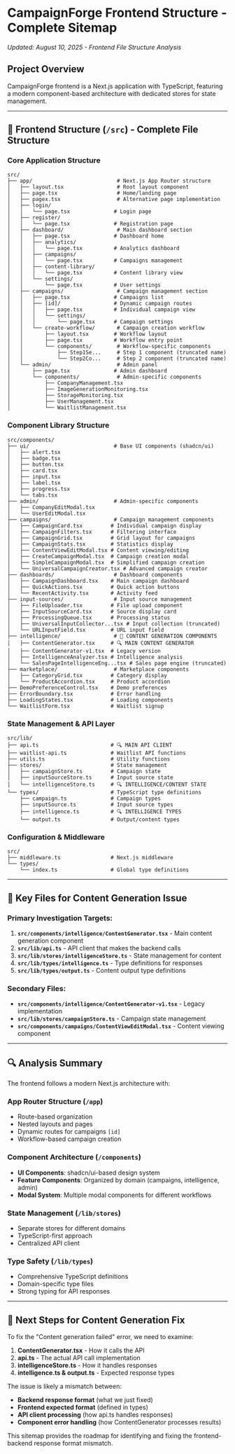 # CampaignForge Frontend Structure - Complete Sitemap
*Updated: August 10, 2025 - Frontend File Structure Analysis*

## Project Overview
CampaignForge frontend is a Next.js application with TypeScript, featuring a modern component-based architecture with dedicated stores for state management.

---

## 🎨 Frontend Structure (`/src`) - Complete File Structure

### Core Application Structure
```
src/
├── app/                           # Next.js App Router structure
│   ├── layout.tsx                 # Root layout component
│   ├── page.tsx                   # Home/landing page
│   ├── pagex.tsx                  # Alternative page implementation
│   ├── login/
│   │   └── page.tsx              # Login page
│   ├── register/
│   │   └── page.tsx              # Registration page
│   ├── dashboard/                 # Main dashboard section
│   │   ├── page.tsx              # Dashboard home
│   │   ├── analytics/
│   │   │   └── page.tsx          # Analytics dashboard
│   │   ├── campaigns/
│   │   │   └── page.tsx          # Campaigns management
│   │   ├── content-library/
│   │   │   └── page.tsx          # Content library view
│   │   └── settings/
│   │       └── page.tsx          # User settings
│   ├── campaigns/                 # Campaign management section
│   │   ├── page.tsx              # Campaigns list
│   │   ├── [id]/                 # Dynamic campaign routes
│   │   │   ├── page.tsx          # Individual campaign view
│   │   │   └── settings/
│   │   │       └── page.tsx      # Campaign settings
│   │   └── create-workflow/       # Campaign creation workflow
│   │       ├── layout.tsx        # Workflow layout
│   │       ├── page.tsx          # Workflow entry point
│   │       └── components/        # Workflow-specific components
│   │           ├── Step1Se...     # Step 1 component (truncated name)
│   │           └── Step2Co...     # Step 2 component (truncated name)
│   └── admin/                     # Admin panel
│       ├── page.tsx              # Admin dashboard
│       └── components/            # Admin-specific components
│           ├── CompanyManagement.tsx
│           ├── ImageGenerationMonitoring.tsx
│           ├── StorageMonitoring.tsx
│           ├── UserManagement.tsx
│           └── WaitlistManagement.tsx
```

### Component Library Structure
```
src/components/
├── ui/                           # Base UI components (shadcn/ui)
│   ├── alert.tsx
│   ├── badge.tsx
│   ├── button.tsx
│   ├── card.tsx
│   ├── input.tsx
│   ├── label.tsx
│   ├── progress.tsx
│   └── tabs.tsx
├── admin/                        # Admin-specific components
│   ├── CompanyEditModal.tsx
│   └── UserEditModal.tsx
├── campaigns/                    # Campaign management components
│   ├── CampaignCard.tsx         # Individual campaign display
│   ├── CampaignFilters.tsx      # Filtering interface
│   ├── CampaignGrid.tsx         # Grid layout for campaigns
│   ├── CampaignStats.tsx        # Statistics display
│   ├── ContentViewEditModal.tsx # Content viewing/editing
│   ├── CreateCampaignModal.tsx  # Campaign creation modal
│   ├── SimpleCampaignModal.tsx  # Simplified campaign creation
│   └── UniversalCampaignCreator.tsx # Advanced campaign creator
├── dashboards/                   # Dashboard components
│   ├── CampaignDashboard.tsx    # Main campaign dashboard
│   ├── QuickActions.tsx         # Quick action buttons
│   └── RecentActivity.tsx       # Activity feed
├── input-sources/                # Input source management
│   ├── FileUploader.tsx         # File upload component
│   ├── InputSourceCard.tsx      # Source display card
│   ├── ProcessingQueue.tsx      # Processing status
│   ├── UniversalInputCollector...tsx # Input collection (truncated)
│   └── URLInputField.tsx        # URL input field
├── intelligence/                 # 🎯 CONTENT GENERATION COMPONENTS
│   ├── ContentGenerator.tsx     # 🔍 MAIN CONTENT GENERATOR
│   ├── ContentGenerator-v1.tsx  # Legacy version
│   ├── IntelligenceAnalyzer.tsx # Intelligence analysis
│   └── SalesPageIntelligenceEng...tsx # Sales page engine (truncated)
├── marketplace/                  # Marketplace components
│   ├── CategoryGrid.tsx         # Category display
│   └── ProductAccordion.tsx     # Product accordion
├── DemoPreferenceControl.tsx    # Demo preferences
├── ErrorBoundary.tsx            # Error handling
├── LoadingStates.tsx            # Loading components
└── WaitlistForm.tsx             # Waitlist signup
```

### State Management & API Layer
```
src/lib/
├── api.ts                       # 🔍 MAIN API CLIENT
├── waitlist-api.ts              # Waitlist API functions
├── utils.ts                     # Utility functions
├── stores/                      # State management
│   ├── campaignStore.ts         # Campaign state
│   ├── inputSourceStore.ts      # Input source state
│   └── intelligenceStore.ts     # 🔍 INTELLIGENCE/CONTENT STATE
└── types/                       # TypeScript type definitions
    ├── campaign.ts              # Campaign types
    ├── inputSource.ts           # Input source types
    ├── intelligence.ts          # 🔍 INTELLIGENCE TYPES
    └── output.ts                # Output/content types
```

### Configuration & Middleware
```
src/
├── middleware.ts                # Next.js middleware
└── types/
    └── index.ts                 # Global type definitions
```

---

## 🎯 **Key Files for Content Generation Issue**

### **Primary Investigation Targets:**
1. **`src/components/intelligence/ContentGenerator.tsx`** - Main content generation component
2. **`src/lib/api.ts`** - API client that makes the backend calls
3. **`src/lib/stores/intelligenceStore.ts`** - State management for content
4. **`src/lib/types/intelligence.ts`** - Type definitions for responses
5. **`src/lib/types/output.ts`** - Content output type definitions

### **Secondary Files:**
- **`src/components/intelligence/ContentGenerator-v1.tsx`** - Legacy implementation
- **`src/lib/stores/campaignStore.ts`** - Campaign state management
- **`src/components/campaigns/ContentViewEditModal.tsx`** - Content viewing component

---

## 🔍 **Analysis Summary**

The frontend follows a modern Next.js architecture with:

### **App Router Structure** (`/app`)
- Route-based organization
- Nested layouts and pages
- Dynamic routes for campaigns `[id]`
- Workflow-based campaign creation

### **Component Architecture** (`/components`)
- **UI Components**: shadcn/ui-based design system
- **Feature Components**: Organized by domain (campaigns, intelligence, admin)
- **Modal System**: Multiple modal components for different workflows

### **State Management** (`/lib/stores`)
- Separate stores for different domains
- TypeScript-first approach
- Centralized API client

### **Type Safety** (`/lib/types`)
- Comprehensive TypeScript definitions
- Domain-specific type files
- Strong typing for API responses

---

## 🎯 **Next Steps for Content Generation Fix**

To fix the "Content generation failed" error, we need to examine:

1. **ContentGenerator.tsx** - How it calls the API
2. **api.ts** - The actual API call implementation
3. **intelligenceStore.ts** - How it handles responses
4. **intelligence.ts & output.ts** - Expected response types

The issue is likely a mismatch between:
- **Backend response format** (what we just fixed)
- **Frontend expected format** (defined in types)
- **API client processing** (how api.ts handles responses)
- **Component error handling** (how ContentGenerator processes results)

This sitemap provides the roadmap for identifying and fixing the frontend-backend response format mismatch.
